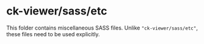 # ck-viewer/sass/etc

This folder contains miscellaneous SASS files. Unlike `"ck-viewer/sass/etc"`, these files
need to be used explicitly.
